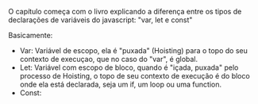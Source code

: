 O capítulo começa com o livro explicando a diferença entre os tipos de declarações de variáveis do javascript: "var, let e const"

Basicamente: 
- Var: Variável de escopo, ela é "puxada" (Hoisting) para o topo do seu contexto de execuçao, que no caso do "var", é global.
- Let: Variável com escopo de bloco, quando é "içada, puxada" pelo processo de Hoisting, o topo de seu contexto de execução é do bloco onde ela está declarada, seja um if, um loop ou uma function.
- Const: 